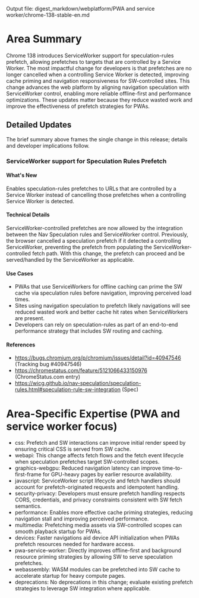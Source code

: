 Output file: digest_markdown/webplatform/PWA and service worker/chrome-138-stable-en.md

# Area Summary

Chrome 138 introduces ServiceWorker support for speculation-rules prefetch, allowing prefetches to targets that are controlled by a Service Worker. The most impactful change for developers is that prefetches are no longer cancelled when a controlling Service Worker is detected, improving cache priming and navigation responsiveness for SW-controlled sites. This change advances the web platform by aligning navigation speculation with ServiceWorker control, enabling more reliable offline-first and performance optimizations. These updates matter because they reduce wasted work and improve the effectiveness of prefetch strategies for PWAs.

## Detailed Updates

The brief summary above frames the single change in this release; details and developer implications follow.

### ServiceWorker support for Speculation Rules Prefetch

#### What's New
Enables speculation-rules prefetches to URLs that are controlled by a Service Worker instead of cancelling those prefetches when a controlling Service Worker is detected.

#### Technical Details
ServiceWorker-controlled prefetches are now allowed by the integration between the Nav Speculation rules and ServiceWorker control. Previously, the browser cancelled a speculation prefetch if it detected a controlling ServiceWorker, preventing the prefetch from populating the ServiceWorker-controlled fetch path. With this change, the prefetch can proceed and be served/handled by the ServiceWorker as applicable.

#### Use Cases
- PWAs that use ServiceWorkers for offline caching can prime the SW cache via speculation rules before navigation, improving perceived load times.
- Sites using navigation speculation to prefetch likely navigations will see reduced wasted work and better cache hit rates when ServiceWorkers are present.
- Developers can rely on speculation-rules as part of an end-to-end performance strategy that includes SW routing and caching.

#### References
- https://bugs.chromium.org/p/chromium/issues/detail?id=40947546 (Tracking bug #40947546)  
- https://chromestatus.com/feature/5121066433150976 (ChromeStatus.com entry)  
- https://wicg.github.io/nav-speculation/speculation-rules.html#speculation-rule-sw-integration (Spec)

# Area-Specific Expertise (PWA and service worker focus)

- css: Prefetch and SW interactions can improve initial render speed by ensuring critical CSS is served from SW cache.
- webapi: This change affects fetch flows and the fetch event lifecycle when speculation prefetches target SW-controlled scopes.
- graphics-webgpu: Reduced navigation latency can improve time-to-first-frame for GPU-heavy pages by earlier resource availability.
- javascript: ServiceWorker script lifecycle and fetch handlers should account for prefetch-originated requests and idempotent handling.
- security-privacy: Developers must ensure prefetch handling respects CORS, credentials, and privacy constraints consistent with SW fetch semantics.
- performance: Enables more effective cache priming strategies, reducing navigation stall and improving perceived performance.
- multimedia: Prefetching media assets via SW-controlled scopes can smooth playback startup for PWAs.
- devices: Faster navigations aid device API initialization when PWAs prefetch resources needed for hardware access.
- pwa-service-worker: Directly improves offline-first and background resource priming strategies by allowing SW to serve speculation prefetches.
- webassembly: WASM modules can be prefetched into SW cache to accelerate startup for heavy compute pages.
- deprecations: No deprecations in this change; evaluate existing prefetch strategies to leverage SW integration where applicable.